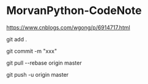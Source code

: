 # MorvanPython-CodeNote


https://www.cnblogs.com/wgong/p/6914717.html

git add .

git commit -m "xxx"

git pull --rebase origin master

git push -u origin master
